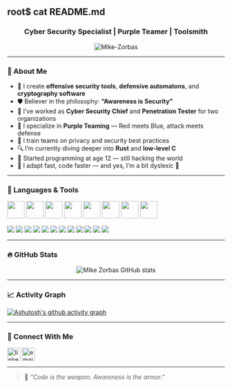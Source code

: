 <h2>root$ cat README.md</h2>
<h3 align="center">Cyber Security Specialist | Purple Teamer | Toolsmith</h3>

<p align="center">
  <img src="https://komarev.com/ghpvc/?username=Mike-Zorbas&label=Profile%20views&color=0e75b6&style=flat" alt="Mike-Zorbas" />
</p>

---

### 🧠 About Me

- 🧰 I create **offensive security tools**, **defensive automatons**, and **cryptography software**  
- 🛡️ Believer in the philosophy: **“Awareness is Security”**  
- 🧪 I’ve worked as **Cyber Security Chief** and **Penetration Tester** for two organizations  
- 👾 I specialize in **Purple Teaming** — Red meets Blue, attack meets defense  
- 💬 I train teams on privacy and security best practices  
- 🔍 I’m currently diving deeper into **Rust** and **low-level C**  
- 🧒 Started programming at age 12 — still hacking the world  
- 🧠 I adapt fast, code faster — and yes, I’m a bit dyslexic 👀  

---

### 🧠 Languages & Tools

<p>
  <!-- Programming Languages -->
  <img src="https://cdn.jsdelivr.net/gh/devicons/devicon/icons/python/python-original.svg" width="40" />
  <img src="https://cdn.jsdelivr.net/gh/devicons/devicon/icons/csharp/csharp-original.svg" width="40" />
  <img src="https://cdn.jsdelivr.net/gh/devicons/devicon/icons/c/c-original.svg" width="40" />
  <img src="https://cdn.jsdelivr.net/gh/devicons/devicon/icons/javascript/javascript-original.svg" width="40" />
  <img src="https://cdn.jsdelivr.net/gh/devicons/devicon/icons/bash/bash-original.svg" width="40" />
  <img src="https://cdn.jsdelivr.net/gh/devicons/devicon/icons/powershell/powershell-plain.svg" width="40" />
  <img src="https://cdn.jsdelivr.net/gh/devicons/devicon/icons/html5/html5-original.svg" width="40" />
  <img src="https://cdn.jsdelivr.net/gh/devicons/devicon/icons/css3/css3-original.svg" width="40" />
</p>

<!-- Security Tools -->
<p>
  <img src="https://img.shields.io/badge/Tool-Nmap-blue?logo=data:image/svg+xml;base64,&style=flat" />
  <img src="https://img.shields.io/badge/Tool-OWASP%20ZAP-brightgreen?logo=owasp&style=flat" />
  <img src="https://img.shields.io/badge/Tool-Metasploit-black?logo=metasploit&style=flat" />
  <img src="https://img.shields.io/badge/Tool-Nikto-red?style=flat" />
  <img src="https://img.shields.io/badge/Tool-Dirbuster-yellow?style=flat" />
  <img src="https://img.shields.io/badge/Tool-Burp%20Suite-orange?style=flat" />
  <img src="https://img.shields.io/badge/Tool-Aircrack--ng-lightgrey?style=flat" />
  <img src="https://img.shields.io/badge/Tool-Hydra-green?style=flat" />
  <img src="https://img.shields.io/badge/Tool-Hashcat-9cf?style=flat" />
  <img src="https://img.shields.io/badge/Tool-Wireshark-blue?style=flat" />
  <img src="https://img.shields.io/badge/Tool-Maltego-darkblue?style=flat" />
  <img src="https://img.shields.io/badge/Kali%20Linux%20Suite-%E2%9C%94%EF%B8%8F-blueviolet?style=flat" />
</p>

---

### 🔥 GitHub Stats

<p align="center">
  <img src="https://github-readme-stats.vercel.app/api?username=Mike-Zorbas&show_icons=true&theme=tokyonight" alt="Mike Zorbas GitHub stats" />
</p>


---

### 📈 Activity Graph


  [![Ashutosh's github activity graph](https://github-readme-activity-graph.vercel.app/graph?username=Mike-Zorbas&bg_color=000000&color=9e4c98&line=9e4c98&point=403d3d&area=true&hide_border=true)](https://github.com/ashutosh00710/github-readme-activity-graph)

---

### 🧩 Connect With Me

<p align="left">
  <a href="https://linkedin.com/in/mikezorbas" target="blank"><img align="center" src="https://cdn-icons-png.flaticon.com/512/174/174857.png" alt="linkedin" height="30" width="30" /></a>
  <a href="mailto:mikezorbas@protonmail.com"><img align="center" src="https://cdn-icons-png.flaticon.com/512/732/732200.png" alt="email" height="30" width="30" /></a>
</p>

---

> 💬 *“Code is the weapon. Awareness is the armor.”*

